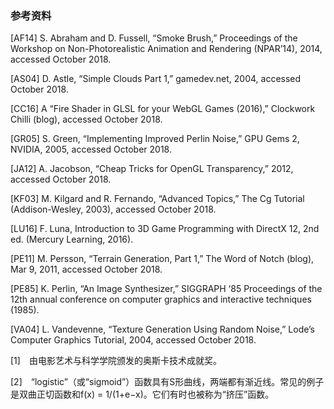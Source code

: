 ### 参考资料

[AF14] S. Abraham and D. Fussell, “Smoke Brush,” Proceedings of the Workshop on Non-Photorealistic Animation and Rendering (NPAR’14), 2014, accessed October 2018.

[AS04] D. Astle, “Simple Clouds Part 1,” gamedev.net, 2004, accessed October 2018.

[CC16] A “Fire Shader in GLSL for your WebGL Games (2016),” Clockwork Chilli (blog), accessed October 2018.

[GR05] S. Green, “Implementing Improved Perlin Noise,” GPU Gems 2, NVIDIA, 2005, accessed October 2018.

[JA12] A. Jacobson, “Cheap Tricks for OpenGL Transparency,” 2012, accessed October 2018.

[KF03] M. Kilgard and R. Fernando, “Advanced Topics,” The Cg Tutorial (Addison-Wesley, 2003), accessed October 2018.

[LU16] F. Luna, Introduction to 3D Game Programming with DirectX 12, 2nd ed. (Mercury Learning, 2016).

[PE11] M. Persson, “Terrain Generation, Part 1,” The Word of Notch (blog), Mar 9, 2011, accessed October 2018.

[PE85] K. Perlin, “An Image Synthesizer,” SIGGRAPH ‘85 Proceedings of the 12th annual conference on computer graphics and interactive techniques (1985).

[VA04] L. Vandevenne, “Texture Generation Using Random Noise,” Lode’s Computer Graphics Tutorial, 2004, accessed October 2018.

[1]　由电影艺术与科学学院颁发的奥斯卡技术成就奖。

[2]　“logistic”（或“sigmoid”）函数具有S形曲线，两端都有渐近线。常见的例子是双曲正切函数和f(x) = 1/(1+e−x)。它们有时也被称为“挤压”函数。



